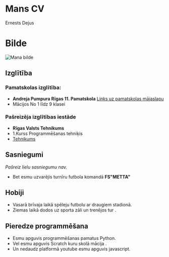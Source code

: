 # Mans CV
Ernests Dejus 
# Bilde
![Mana bilde](https://user-images.githubusercontent.com/78017262/106464054-336d8c00-64a9-11eb-85a2-cecae7d9600f.jpg)

## Izglītība
### Pamatskolas izglītība:
* __Andreja Pumpura Rīgas 11. Pamatskola__
[Links uz pamatskolas mājaslapu](https://ap11ps.lv/)
* Mācijos  No 1 līdz  9 klasei
### Pašreizēja izglītības iestāde
* __Rīgas Valsts Tehnikums__
* 1.Kurss Programmēšanas tehniķis
* [Tehnikums](https://www.rvt.lv/)
## Sasniegumi
*Pašreiz lielu sasniegumu nav.*
* Bet esmu uzvarējis turnīru futbola komandā __FS"METTA"__ 

## Hobiji
* Vasarā brīvaja laikā spēleju futbolu ar draugiem stadionā.
* Ziemas laikā dodos uz sporta zāli un trenējos tur .


## Pieredze programmēšana 
* Esmu apguvis programmēšanas pamatus Python.
* Vel esmu apguvis  Scratch kuru skolā mācija .
* Un nedaudz platformā youtube esmu apguvis javascript.